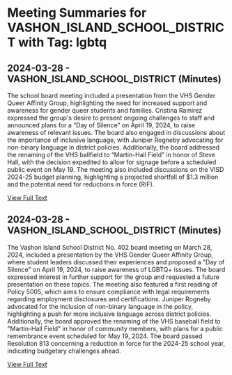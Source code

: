 # Meeting Summaries for VASHON_ISLAND_SCHOOL_DISTRICT with Tag: lgbtq

## 2024-03-28 - VASHON_ISLAND_SCHOOL_DISTRICT (Minutes)

The school board meeting included a presentation from the VHS Gender Queer Affinity Group, highlighting the need for increased support and awareness for gender queer students and families. Cristina Ramirez expressed the group's desire to present ongoing challenges to staff and announced plans for a “Day of Silence” on April 19, 2024, to raise awareness of relevant issues. The board also engaged in discussions about the importance of inclusive language, with Juniper Rogneby advocating for non-binary language in district policies. Additionally, the board addressed the renaming of the VHS ballfield to “Martin-Hall Field” in honor of Steve Hall, with the decision expedited to allow for signage before a scheduled public event on May 19. The meeting also included discussions on the VISD 2024-25 budget planning, highlighting a projected shortfall of $1.3 million and the potential need for reductions in force (RIF).

[View Full Text](https://raw.githubusercontent.com/VoronoiPerspectives/WashingtonStateSchoolBoardExplorer/refs/heads/main/data/countries/usa/states/wa/counties/king/school_boards/vashon_island_school_district/2024/2024-03-28-minutes.txt)

## 2024-03-28 - VASHON_ISLAND_SCHOOL_DISTRICT (Minutes)

The Vashon Island School District No. 402 board meeting on March 28, 2024, included a presentation by the VHS Gender Queer Affinity Group, where student leaders discussed their experiences and proposed a "Day of Silence" on April 19, 2024, to raise awareness of LGBTQ+ issues. The board expressed interest in further support for the group and requested a future presentation on these topics. The meeting also featured a first reading of Policy 5005, which aims to ensure compliance with legal requirements regarding employment disclosures and certifications. Juniper Rogneby advocated for the inclusion of non-binary language in the policy, highlighting a push for more inclusive language across district policies. Additionally, the board approved the renaming of the VHS baseball field to "Martin-Hall Field" in honor of community members, with plans for a public remembrance event scheduled for May 19, 2024. The board passed Resolution 813 concerning a reduction in force for the 2024-25 school year, indicating budgetary challenges ahead.

[View Full Text](https://raw.githubusercontent.com/VoronoiPerspectives/WashingtonStateSchoolBoardExplorer/refs/heads/main/data/countries/usa/states/wa/counties/king/school_boards/vashon_island_school_district/2024/2024-03-28-draft-minutes.txt)

